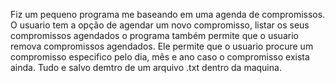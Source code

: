 Fiz um pequeno programa me baseando em uma  agenda de compromissos. 
O usuario tem a opção de agendar um novo compromisso, listar os seus compromissos agendados
o programa também permite que o usuario remova compromissos agendados. Ele permite que o usuario procure um compromisso especifico pelo dia, mês e ano
caso o compromisso exista ainda. Tudo e salvo demtro de um arquivo .txt dentro da maquina.
